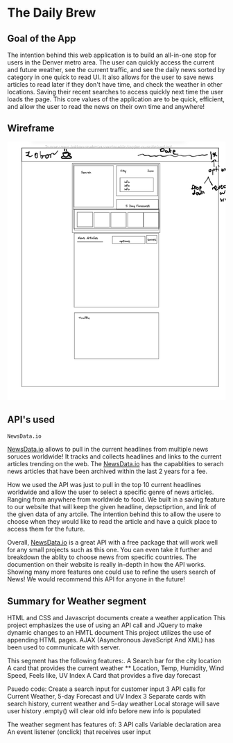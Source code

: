 # The Daily Brew

## Goal of the App

The intention behind this web application is to build an all-in-one stop for users in the Denver metro area. The user can quickly access the current and future weather, see the current traffic, and see the daily news sorted by category in one quick to read UI. It also allows for the user to save news articles to read later if they don't have time, and check the weather in other locations. Saving their recent searches to access quickly next time the user loads the page. This core values of the application are to be quick, efficient, and allow the user to read the news on their own time and anywhere!

## Wireframe

![](./assets/Images/Wireframe0.2.png)

## API's used

    NewsData.io

[NewsData.io](https://newsdata.io/) allows to pull in the current headlines from multiple news soruces worldwide! It tracks and collects headlines and links to the current articles trending on the web. The [NewsData.io](https://newsdata.io/) has the capablities to serach news articles that have been archived within the last 2 years for a fee.

How we used the API was just to pull in the top 10 current headlines worldwide and allow the user to select a specific genre of news articles. Ranging from anywhere from worldwide to food. We built in a saving feature to our website that will keep the given headline, depsctiprtion, and link of the given data of any artcile. The intention behind this to allow the usere to choose when they would like to read the article and have a quick place to access them for the future.

Overall, [NewsData.io](https://newsdata.io/) is a great API with a free package that will work well for any small projects such as this one. You can even take it further and breakdown the ablity to choose news from specific countries. The documention on their website is really in-depth in how the API works. Showing many more features one could use to refine the users search of News! We would recommend this API for anyone in the future!

## Summary for Weather segment

HTML and CSS and Javascript documents create a weather application
This project emphasizes the use of using an API call and JQuery to make dynamic changes to an HMTL document
This project utilizes the use of appending HTML pages.
AJAX (Asynchronous JavaScript And XML) has been used to communicate with server.

This segment has the following features:.
A Search bar for the city location
A card that provides the current weather \*\* Location, Temp, Humidity, Wind Speed, Feels like, UV Index
A Card that provides a five day forecast

Psuedo code:
Create a search input for customer input
3 API calls for Current Weather, 5-day Forecast and UV Index
3 Separate cards with search history, current weather and 5-day weather
Local storage will save user history
.empty() will clear old info before new info is populated

The weather segment has features of:
3 API calls
Variable declaration area
An event listener (onclick) that receives user input
